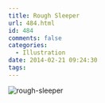 ```yaml
---
title: Rough Sleeper
url: 484.html
id: 484
comments: false
categories:
  - Illustration
date: 2014-02-21 09:24:30
tags:
---
```


![rough-sleeper](http://ezra.keddell.co.nz/wp-content/uploads/2015/04/rough-sleeper.png)